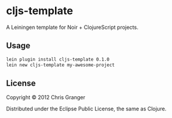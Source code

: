 # cljs-template

A Leiningen template for Noir + ClojureScript projects.

## Usage

```bash
lein plugin install cljs-template 0.1.0
lein new cljs-template my-awesome-project
```

## License

Copyright © 2012 Chris Granger

Distributed under the Eclipse Public License, the same as Clojure.
